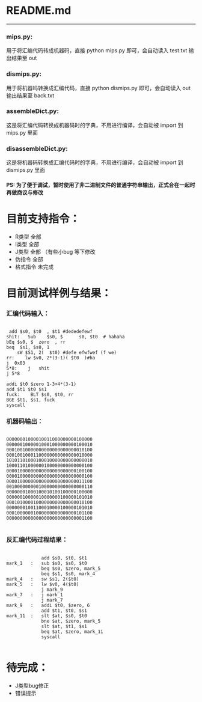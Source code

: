 # README.md
---
### mips.py:
用于将汇编代码转成机器码，直接 python mips.py 即可，会自动读入 test.txt 输出结果至 out

### dismips.py:
用于将机器吗转换成汇编代码，直接 python dismips.py 即可，会自动读入 out 输出结果至 back.txt

### assembleDict.py:
这是将汇编代码转换成机器码时的字典，不用进行编译，会自动被 import 到 mips.py 里面

### disassembleDict.py:
这是将机器码转换成汇编代码时的字典，不用进行编译，会自动被 import 到 dismips.py 里面


#### PS: 为了便于调试，暂时使用了非二进制文件的普通字符串输出，正式合在一起时再做商议与修改

# 目前支持指令：

* R类型 全部
* I类型 全部
* J类型 全部 （有些小bug 等下修改
* 伪指令 全部
* 格式指令 未完成

# 目前测试样例与结果：

### 汇编代码输入：

``` input: test.txt

 add $s0, $t0  , $t1 #dededefewf
shit:   Sub    $s0, $      s0, $t0  # hahaha
bEq $s0, $  zero  , rr   
beq  $s1, $s0, 1
    sW $S1, 2(  $t0) #defe efwfwef (f we)
rr:    lw $v0, 2*(3-1)( $t0  )#ha
j  0x03   
5*8:    j   shit
j 5*8

addi $t0 $zero 1-3+4*(3-1)
add $t1 $t0 $s1
fuck:    BLT $s0, $t0, rr
BGE $t1, $s1, fuck
syscall

```

### 机器码输出：

``` output: out

00000001000010011000000000100000
00000010000010001000000000100010
00010010000000000000000000010100
00010010001100000000000000010000
10101101000100010000000000000010
10001101000000100000000000000100
00001000000000000000000000100100
00001000000000000000000000000100
00001000000000000000000000011100
00100000000010000000000000000110
00000001000100010100100000100000
00000010000010000000100000101010
00010100001000000000000000010100
00000001001100010000100000101010
00010000001000000000000000101100
00000000000000000000000000001100


```

### 反汇编代码过程结果：

``` output: back.txt

             add $s0, $t0, $t1
mark_1   :   sub $s0, $s0, $t0
             beq $s0, $zero, mark_5
             beq $s1, $s0, mark_4
mark_4   :   sw $s1, 2($t0)
mark_5   :   lw $v0, 4($t0)
             j mark_9
mark_7   :   j mark_1
             j mark_7
mark_9   :   addi $t0, $zero, 6
             add $t1, $t0, $s1
mark_11  :   slt $at, $s0, $t0
             bne $at, $zero, mark_5
             slt $at, $t1, $s1
             beq $at, $zero, mark_11
             syscall


```

# 待完成：

* J类型bug修正
* 错误提示